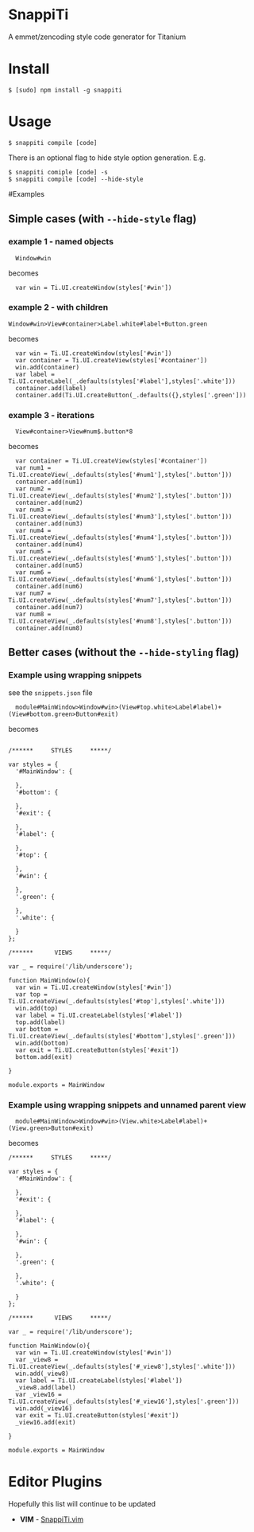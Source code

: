 # SnappiTi

A emmet/zencoding style code generator for Titanium

# Install

```
$ [sudo] npm install -g snappiti
```

# Usage

```
$ snappiti compile [code]
```

There is an optional flag to hide style option generation. E.g.

```
$ snappiti comiple [code] -s
$ snappiti compile [code] --hide-style
```

#Examples

## Simple cases (with `--hide-style` flag)

### example 1 - named objects

```
  Window#win
```

becomes

```
  var win = Ti.UI.createWindow(styles['#win'])
```

### example 2 - with children

```
Window#win>View#container>Label.white#label+Button.green
```

becomes

```
  var win = Ti.UI.createWindow(styles['#win'])
  var container = Ti.UI.createView(styles['#container'])
  win.add(container)
  var label = Ti.UI.createLabel(_.defaults(styles['#label'],styles['.white']))
  container.add(label)
  container.add(Ti.UI.createButton(_.defaults({},styles['.green']))
```

### example 3 - iterations

```
  View#container>View#num$.button*8
```

becomes

```
  var container = Ti.UI.createView(styles['#container'])
  var num1 = Ti.UI.createView(_.defaults(styles['#num1'],styles['.button']))
  container.add(num1)
  var num2 = Ti.UI.createView(_.defaults(styles['#num2'],styles['.button']))
  container.add(num2)
  var num3 = Ti.UI.createView(_.defaults(styles['#num3'],styles['.button']))
  container.add(num3)
  var num4 = Ti.UI.createView(_.defaults(styles['#num4'],styles['.button']))
  container.add(num4)
  var num5 = Ti.UI.createView(_.defaults(styles['#num5'],styles['.button']))
  container.add(num5)
  var num6 = Ti.UI.createView(_.defaults(styles['#num6'],styles['.button']))
  container.add(num6)
  var num7 = Ti.UI.createView(_.defaults(styles['#num7'],styles['.button']))
  container.add(num7)
  var num8 = Ti.UI.createView(_.defaults(styles['#num8'],styles['.button']))
  container.add(num8)
```

## Better cases (without the `--hide-styling` flag)

### Example using wrapping snippets

see the `snippets.json` file

```
  module#MainWindow>Window#win>(View#top.white>Label#label)+(View#bottom.green>Button#exit)
```

becomes

```

/******     STYLES     *****/

var styles = {
  '#MainWindow': {
    
  },
  '#bottom': {
    
  },
  '#exit': {
    
  },
  '#label': {
    
  },
  '#top': {
    
  },
  '#win': {
    
  },
  '.green': {
    
  },
  '.white': {
    
  }
};

/******      VIEWS     *****/

var _ = require('/lib/underscore');

function MainWindow(o){
  var win = Ti.UI.createWindow(styles['#win'])
  var top = Ti.UI.createView(_.defaults(styles['#top'],styles['.white']))
  win.add(top)
  var label = Ti.UI.createLabel(styles['#label'])
  top.add(label)
  var bottom = Ti.UI.createView(_.defaults(styles['#bottom'],styles['.green']))
  win.add(bottom)
  var exit = Ti.UI.createButton(styles['#exit'])
  bottom.add(exit)

}

module.exports = MainWindow

```

### Example using wrapping snippets and unnamed parent view

```
  module#MainWindow>Window#win>(View.white>Label#label)+(View.green>Button#exit)
```


becomes

```
/******     STYLES     *****/

var styles = {
  '#MainWindow': {
    
  },
  '#exit': {
    
  },
  '#label': {
    
  },
  '#win': {
    
  },
  '.green': {
    
  },
  '.white': {
    
  }
};

/******      VIEWS     *****/

var _ = require('/lib/underscore');

function MainWindow(o){
  var win = Ti.UI.createWindow(styles['#win'])
  var _view8 = Ti.UI.createView(_.defaults(styles['#_view8'],styles['.white']))
  win.add(_view8)
  var label = Ti.UI.createLabel(styles['#label'])
  _view8.add(label)
  var _view16 = Ti.UI.createView(_.defaults(styles['#_view16'],styles['.green']))
  win.add(_view16)
  var exit = Ti.UI.createButton(styles['#exit'])
  _view16.add(exit)

}

module.exports = MainWindow

```

# Editor Plugins

Hopefully this list will continue to be updated

 * **VIM** - [SnappiTi.vim](http://github.com/dbankier/SnappiTi.vim)



